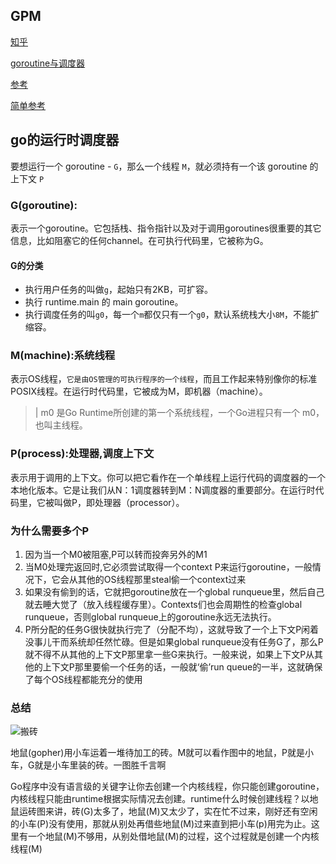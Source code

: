 ## GPM

[知乎](https://www.zhihu.com/question/20862617)

[goroutine与调度器](http://skoo.me/go/2013/11/29/golang-schedule?utm_campaign=studygolang.com&utm_medium=studygolang.com&utm_source=studygolang.com)

[参考](https://blog.csdn.net/heiyeshuwu/article/details/51178268?utm_campaign=studygolang.com&utm_medium=studygolang.com&utm_source=studygolang.com)

[简单参考](https://www.zhihu.com/question/20862617)

## go的运行时调度器

要想运行一个 goroutine - `G`，那么一个线程 `M`，就必须持有一个该 goroutine 的上下文 `P`


### G(goroutine):

表示一个goroutine。它包括栈、指令指针以及对于调用goroutines很重要的其它信息，比如阻塞它的任何channel。在可执行代码里，它被称为G。

#### G的分类

- 执行用户任务的叫做`g`，起始只有2KB，可扩容。
- 执行 runtime.main 的 main goroutine。
- 执行调度任务的叫`g0`，每一个`m`都仅只有一个`g0`，默认系统栈大小`8M`，不能扩缩容。

### M(machine):系统线程

表示OS线程，`它是由OS管理的可执行程序的一个线程`，而且工作起来特别像你的标准POSIX线程。在运行时代码里，它被成为M，即机器（machine）。

>| m0 是Go Runtime所创建的第一个系统线程，一个Go进程只有一个 m0，也叫主线程。

### P(process):处理器,调度上下文

表示用于调用的上下文。你可以把它看作在一个单线程上运行代码的调度器的一个本地化版本。它是让我们从N：1调度器转到M：N调度器的重要部分。在运行时代码里，它被叫做P，即处理器（processor）。



### 为什么需要多个P

1. 因为当一个M0被阻塞,P可以转而投奔另外的M1
2. 当M0处理完返回时,它必须尝试取得一个context P来运行goroutine，一般情况下，它会从其他的OS线程那里steal偷一个context过来
3. 如果没有偷到的话，它就把goroutine放在一个global runqueue里，然后自己就去睡大觉了（放入线程缓存里）。Contexts们也会周期性的检查global runqueue，否则global runqueue上的goroutine永远无法执行。
4. P所分配的任务G很快就执行完了（分配不均），这就导致了一个上下文P闲着没事儿干而系统却任然忙碌。但是如果global runqueue没有任务G了，那么P就不得不从其他的上下文P那里拿一些G来执行。一般来说，如果上下文P从其他的上下文P那里要偷一个任务的话，一般就‘偷’run queue的一半，这就确保了每个OS线程都能充分的使用



### 总结
![搬砖](https://pic1.zhimg.com/80/v2-e368c077748ac049336b8efaf06753f8_hd.png)

地鼠(gopher)用小车运着一堆待加工的砖。M就可以看作图中的地鼠，P就是小车，G就是小车里装的砖。一图胜千言啊

Go程序中没有语言级的关键字让你去创建一个内核线程，你只能创建goroutine，内核线程只能由runtime根据实际情况去创建。runtime什么时候创建线程？以地鼠运砖图来讲，砖(G)太多了，地鼠(M)又太少了，实在忙不过来，刚好还有空闲的小车(P)没有使用，那就从别处再借些地鼠(M)过来直到把小车(p)用完为止。这里有一个地鼠(M)不够用，从别处借地鼠(M)的过程，这个过程就是创建一个内核线程(M)


